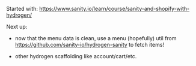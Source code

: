 Started with: https://www.sanity.io/learn/course/sanity-and-shopify-with-hydrogen/

Next up:
* now that the menu data is clean, use a menu (hopefully) util from https://github.com/sanity-io/hydrogen-sanity to fetch items!


* other hydrogen scaffolding like account/cart/etc.